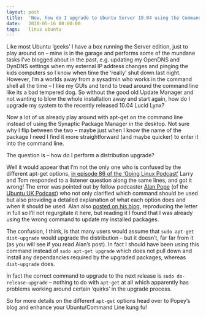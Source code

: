 ```yaml
---
layout: post
title:  'Now, how do I upgrade to Ubuntu Server 10.04 using the Command Line?'
date:   2010-05-16 00:00:00
tags:   linux ubuntu
---
```

Like most Ubuntu ‘geeks’ I have a box running the Server edition, just to play around on – mine is in the garage and performs some of the mundane tasks I’ve blogged about in the past, e.g. updating my OpenDNS and DynDNS settings when my external IP address changes and pinging the kids computers so I know when time the ‘really’ shut down last night.
However, I’m a worlds away from a sysadmin who works in the command shell all the time – I like my GUIs and tend to tread around the command line like its a bad tempered dog. So without the good old Update Manager and not wanting to blow the whole installation away and start again, how do I upgrade my system to the recently released 10.04 Lucid Lynx?
 
Now a lot of us already play around with apt-get on the command line instead of using the Synaptic Package Manager in the desktop. Not sure why I flip between the two – maybe just when I know the name of the package I need I find it more straightforward (and maybe quicker) to enter it into the command line.
 
The question is – how do I perform a distribution upgrade?
 
Well it would appear that I’m not the only one who is confused by the different apt-get options, <a href='http://goinglinux.com/2009shownotes.html#glp086' target='_blank'>in episode 86 of the ‘Going Linux Podcast’</a> Larry and Tom responded to a listener question along the same lines, and got it wrong! The error was pointed out by fellow podcaster <a href='https://popey.com/' target='_blank'>Alan Pope</a> (of the <a href='https://ubuntupodcast.org/' target='_blank'>Ubuntu UK Podcast</a>) who not only clarified which command should be used but also providing a detailed explanation of what each option does and when it should be used. Alan also <a href='http://popey.com/blog/2010/01/11/feedback-for-going-linux-podcast' target='_blank'>posted on his blog</a>, reproducing the letter in full so I’ll not regurgitate it here, but reading it I found that I was already using the wrong command to update my installed packages.
 
The confusion, I think, is that many users would assume that `sudo apt-get dist-upgrade` would upgrade the distribution – but it doesn’t, far far from it (as you will see if you read Alan’s post). In fact I should have been using this command instead of `sudo apt-get upgrade` which does not pull down and install any dependancies required by the upgraded packages, whereas `dist-upgrade` does.
 
In fact the correct command to upgrade to the next release is `sudo do-release-upgrade` – nothing to do with `apt-get` at all which apparently has problems working around certain ‘quirks’ in the upgrade process.
 
So for more details on the different `apt-get` options head over to Popey’s blog and enhance your Ubuntu/Command Line kung fu!